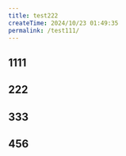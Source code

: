 ```yaml
---
title: test222
createTime: 2024/10/23 01:49:35
permalink: /test111/
---
```


## 1111
## 222
## 333
## 456